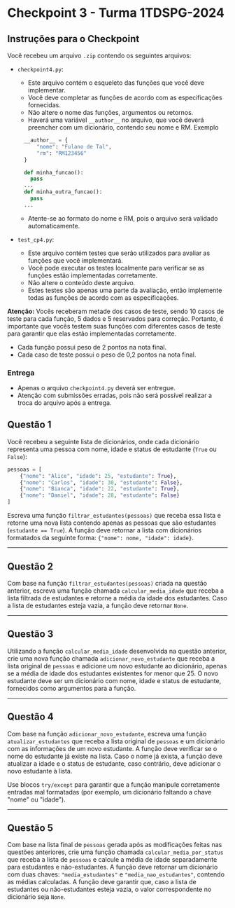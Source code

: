 # Checkpoint 3 - Turma 1TDSPG-2024

## Instruções para o Checkpoint

Você recebeu um arquivo `.zip` contendo os seguintes arquivos:

- `checkpoint4.py`:
  - Este arquivo contém o esqueleto das funções que você deve implementar.
  - Você deve completar as funções de acordo com as especificações fornecidas.
  - Não altere o nome das funções, argumentos ou retornos.
  - Haverá uma variável `__author__` no arquivo, que você deverá preencher com um dicionário, contendo seu nome e RM. Exemplo

  ```python
    __author__ = {
        "nome": "Fulano de Tal",
        "rm": "RM123456"
    }

    def minha_funcao():
      pass
    ...
    def minha_outra_funcao():
      pass
    ...
    ```

  - Atente-se ao formato do nome e RM, pois o arquivo será validado automaticamente.

- `test_cp4.py`:
  - Este arquivo contém testes que serão utilizados para avaliar as funções que você implementará.
  - Você pode executar os testes localmente para verificar se as funções estão implementadas corretamente.
  - Não altere o conteúdo deste arquivo.
  - Estes testes são apenas uma parte da avaliação, então implemente todas as funções de acordo com as especificações.

**Atenção:** Vocês receberam metade dos casos de teste, sendo 10 casos de teste para cada função, 5 dados e 5 reservados para correção. Portanto, é importante que vocês testem suas funções com diferentes casos de teste para garantir que elas estão implementadas corretamente.

- Cada função possui peso de 2 pontos na nota final.
- Cada caso de teste possui o peso de 0,2 pontos na nota final.

### Entrega

- Apenas o arquivo `checkpoint4.py` deverá ser entregue.
- Atenção com submissões erradas, pois não será possível realizar a troca do arquivo após a entrega.

## Questão 1

Você recebeu a seguinte lista de dicionários, onde cada dicionário representa uma pessoa com nome, idade e status de estudante (`True` ou `False`):

```python
pessoas = [
    {"nome": "Alice", "idade": 25, "estudante": True},
    {"nome": "Carlos", "idade": 30, "estudante": False},
    {"nome": "Bianca", "idade": 22, "estudante": True},
    {"nome": "Daniel", "idade": 28, "estudante": False}
]
```

Escreva uma função `filtrar_estudantes(pessoas)` que receba essa lista e retorne uma nova lista contendo apenas as pessoas que são estudantes (`estudante == True`). A função deve retornar a lista com dicionários formatados da seguinte forma: `{"nome": nome, "idade": idade}`.

---

## Questão 2  

Com base na função `filtrar_estudantes(pessoas)` criada na questão anterior, escreva uma função chamada `calcular_media_idade` que receba a lista filtrada de estudantes e retorne a média da idade dos estudantes. Caso a lista de estudantes esteja vazia, a função deve retornar `None`.

---

## Questão 3  

Utilizando a função `calcular_media_idade` desenvolvida na questão anterior, crie uma nova função chamada `adicionar_novo_estudante` que receba a lista original de `pessoas` e adicione um novo estudante ao dicionário, apenas se a média de idade dos estudantes existentes for menor que 25. O novo estudante deve ser um dicionário com nome, idade e status de estudante, fornecidos como argumentos para a função.

---

## Questão 4  

Com base na função `adicionar_novo_estudante`, escreva uma função `atualizar_estudantes` que receba a lista original de `pessoas` e um dicionário com as informações de um novo estudante. A função deve verificar se o nome do estudante já existe na lista. Caso o nome já exista, a função deve atualizar a idade e o status de estudante, caso contrário, deve adicionar o novo estudante à lista.

Use blocos `try/except` para garantir que a função manipule corretamente entradas mal formatadas (por exemplo, um dicionário faltando a chave "nome" ou "idade").

---

## Questão 5  

Com base na lista final de `pessoas` gerada após as modificações feitas nas questões anteriores, crie uma função chamada `calcular_media_por_status` que receba a lista de `pessoas` e calcule a média de idade separadamente para estudantes e não-estudantes. A função deve retornar um dicionário com duas chaves: `"media_estudantes"` e `"media_nao_estudantes"`, contendo as médias calculadas. A função deve garantir que, caso a lista de estudantes ou não-estudantes esteja vazia, o valor correspondente no dicionário seja `None`.
